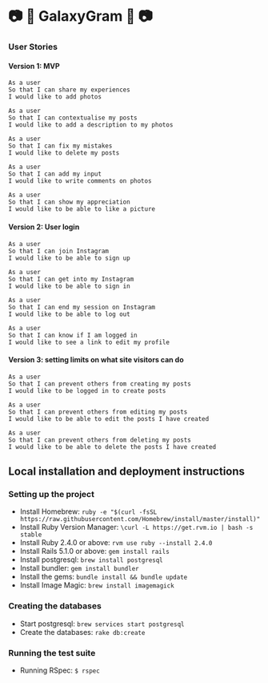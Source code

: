# :camera: :milky_way: GalaxyGram :milky_way: :camera:

### User Stories

#### Version 1: MVP
```
As a user
So that I can share my experiences
I would like to add photos

As a user
So that I can contextualise my posts
I would like to add a description to my photos

As a user
So that I can fix my mistakes
I would like to delete my posts

As a user
So that I can add my input
I would like to write comments on photos

As a user
So that I can show my appreciation
I would like to be able to like a picture
```

#### Version 2: User login
```
As a user
So that I can join Instagram
I would like to be able to sign up

As a user
So that I can get into my Instagram
I would like to be able to sign in

As a user
So that I can end my session on Instagram
I would like to be able to log out

As a user
So that I can know if I am logged in
I would like to see a link to edit my profile

```


#### Version 3: setting limits on what site visitors can do
```
As a user
So that I can prevent others from creating my posts
I would like to be logged in to create posts

As a user
So that I can prevent others from editing my posts
I would like to be able to edit the posts I have created

As a user
So that I can prevent others from deleting my posts
I would like to be able to delete the posts I have created

```

## Local installation and deployment instructions
### Setting up the project
* Install Homebrew: `ruby -e "$(curl -fsSL https://raw.githubusercontent.com/Homebrew/install/master/install)"`
* Install Ruby Version Manager: `\curl -L https://get.rvm.io | bash -s stable`
* Install Ruby 2.4.0 or above: `rvm use ruby --install 2.4.0`
* Install Rails 5.1.0 or above: `gem install rails`
* Install postgresql: `brew install postgresql`
* Install bundler: `gem install bundler`
* Install the gems: `bundle install && bundle update`
* Install Image Magic: `brew install imagemagick`

### Creating the databases
* Start postgresql: `brew services start postgresql`
* Create the databases: `rake db:create`

### Running the test suite
* Running RSpec: `$ rspec`
